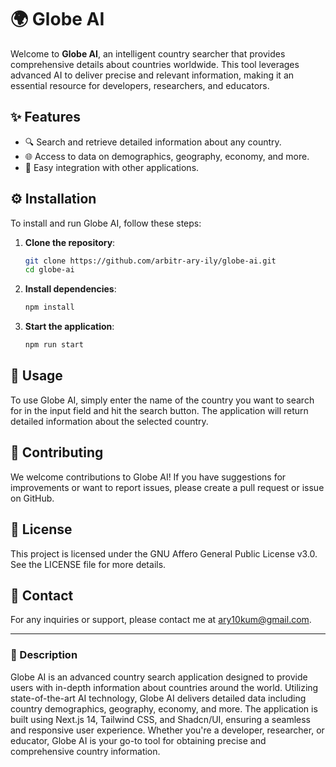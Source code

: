# 🌍 Globe AI

Welcome to **Globe AI**, an intelligent country searcher that provides comprehensive details about countries worldwide. This tool leverages advanced AI to deliver precise and relevant information, making it an essential resource for developers, researchers, and educators.

## ✨ Features

- 🔍 Search and retrieve detailed information about any country.
- 🌐 Access to data on demographics, geography, economy, and more.
- 🔗 Easy integration with other applications.

## ⚙️ Installation

To install and run Globe AI, follow these steps:

1. **Clone the repository**:
    ```bash
    git clone https://github.com/arbitr-ary-ily/globe-ai.git
    cd globe-ai
    ```

2. **Install dependencies**:
    ```bash
    npm install
    ```

3. **Start the application**:
    ```bash
    npm run start
    ```

## 🚀 Usage

To use Globe AI, simply enter the name of the country you want to search for in the input field and hit the search button. The application will return detailed information about the selected country.

## 🤝 Contributing

We welcome contributions to Globe AI! If you have suggestions for improvements or want to report issues, please create a pull request or issue on GitHub.

## 📜 License

This project is licensed under the GNU Affero General Public License v3.0. See the LICENSE file for more details.

## 📧 Contact

For any inquiries or support, please contact me at [ary10kum@gmail.com](mailto:ary10kum@gmail.com).

---

### 📝 Description

Globe AI is an advanced country search application designed to provide users with in-depth information about countries around the world. Utilizing state-of-the-art AI technology, Globe AI delivers detailed data including country demographics, geography, economy, and more. The application is built using Next.js 14, Tailwind CSS, and Shadcn/UI, ensuring a seamless and responsive user experience. Whether you're a developer, researcher, or educator, Globe AI is your go-to tool for obtaining precise and comprehensive country information.
